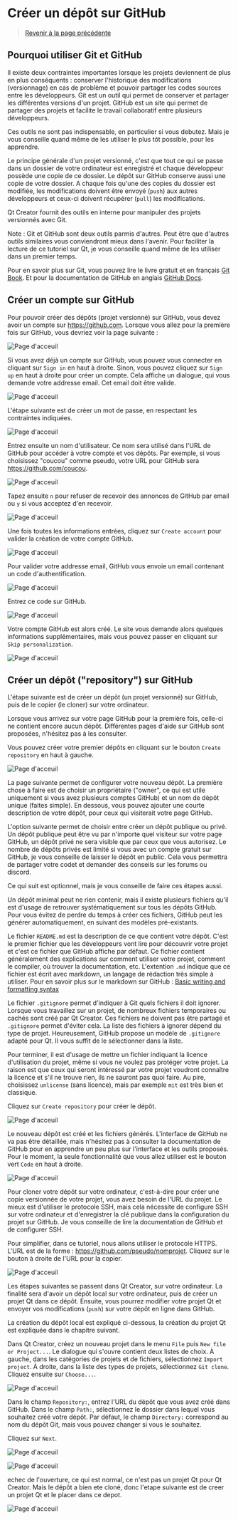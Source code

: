 
# Créer un dépôt sur GitHub

> [Revenir à la page précédente](README.md)

## Pourquoi utiliser Git et GitHub

Il existe deux contraintes importantes lorsque les projets deviennent de plus en plus conséquents : conserver l'historique 
des modifications (versionnage) en cas de problème et pouvoir partager les codes sources entre les développeurs. Git est un
outil qui permet de conserver et partager les différentes versions d'un projet. GitHub est un site qui permet de partager des
projets et facilite le travail collaboratif entre plusieurs développeurs.

Ces outils ne sont pas indispensable, en particulier si vous debutez. Mais je vous conseille quand même de les utiliser le plus
tôt possible, pour les apprendre.

Le principe générale d'un projet versionné, c'est que tout ce qui se passe dans un dossier de votre ordinateur est enregistré et
chaque développeur possède une copie de ce dossier. Le dépôt sur GitHub conserve aussi une copie de votre dossier. A chaque fois
qu'une des copies du dossier est modifiée, les modifications doivent être envoyé (`push`) aux autres développeurs et ceux-ci
doivent récupérer (`pull`) les modifications.

Qt Creator fournit des outils en interne pour manipuler des projets versionnés avec Git.

Note : Git et GitHub sont deux outils parmis d'autres. Peut être que d'autres outils similaires vous conviendront mieux dans
l'avenir. Pour faciliter la lecture de ce tutoriel sur Qt, je vous conseille quand même de les utiliser dans un premier temps.

Pour en savoir plus sur Git, vous pouvez lire le livre gratuit et en français [Git Book](https://git-scm.com/book/fr/v2). Et
pour la documentation de GitHub en anglais [GitHub Docs](https://docs.github.com/en).

## Créer un compte sur GitHub

Pour pouvoir créer des dépôts (projet versionné) sur GitHub, vous devez avoir un compte sur https://github.com. Lorsque vous allez 
pour la première fois sur GitHub, vous devriez voir la page suivante :

![Page d'acceuil](images/gh_01.png)

Si vous avez déjà un compte sur GitHub, vous pouvez vous connecter en cliquant sur `Sign in` en haut à droite. Sinon, vous pouvez
cliquez sur `Sign up` en haut à droite pour créer un compte. Cela affiche un dialogue, qui vous demande votre addresse email. Cet
email doit être valide.

![Page d'acceuil](images/gh_02.png)

L'étape suivante est de créer un mot de passe, en respectant les contraintes indiquées.

![Page d'acceuil](images/gh_03.png)

Entrez ensuite un nom d'utilisateur. Ce nom sera utilisé dans l'URL de GitHub pour accéder à votre compte et vos dépôts. Par exemple,
si vous choisissez "coucou" comme pseudo, votre URL pour GitHub sera https://github.com/coucou.

![Page d'acceuil](images/gh_04.png)

Tapez ensuite `n` pour refuser de recevoir des annonces de GitHub par email ou `y` si vous acceptez d'en recevoir.

![Page d'acceuil](images/gh_05.png)

Une fois toutes les informations entrées, cliquez sur `Create account` pour valider la création de votre compte GitHub.

![Page d'acceuil](images/gh_06.png)

Pour valider votre addresse email, GitHub vous envoie un email contenant un code d'authentification.

![Page d'acceuil](images/gh_07.png)

Entrez ce code sur GitHub.

![Page d'acceuil](images/gh_08.png)

Votre compte GitHub est alors créé. Le site vous demande alors quelques informations supplémentaires, mais vous pouvez passer
en cliquant sur `Skip personalization`.

![Page d'acceuil](images/gh_09.png)

## Créer un dépôt ("repository") sur GitHub

L'étape suivante est de créer un dépôt (un projet versionné) sur GitHub, puis de le copier (le cloner) sur votre ordinateur.

Lorsque vous arrivez sur votre page GitHub pour la première fois, celle-ci ne contient encore aucun dépôt. Différentes pages
d'aide sur GitHub sont proposées, n'hésitez pas à les consulter.

Vous pouvez créer votre premier dépôts en cliquant sur le bouton `Create repository` en haut à gauche.

![Page d'acceuil](images/gh_project_01.png)

La page suivante permet de configurer votre nouveau dépôt. La première chose à faire est de choisir un propriétaire ("owner", ce
qui est utile uniquement si vous avez plusieurs comptes GitHub) et un nom de dépôt unique (faites simple). En dessous, vous
pouvez ajouter une courte description de votre dépôt, pour ceux qui visiterait votre page GitHub.

L'option suivante permet de choisir entre créer un dépôt publique ou privé. Un dépôt publique peut être vu par n'importe quel
visiteur sur votre page GitHub, un dépôt privé ne sera visible que par ceux que vous autorisez. Le nombre de dépôts privés est
limité si vous avec un compte gratuit sur GitHub, je vous conseille de laisser le dépôt en public. Cela vous permettra de partager
votre codet et demander des conseils sur les forums ou discord.

Ce qui suit est optionnel, mais je vous conseille de faire ces étapes aussi. 

Un dépôt minimal peut ne rien contenir, mais il existe plusieurs fichiers qu'il est d'usage de retrouver systématiquement sur
tous les dépôts GitHub. Pour vous évitez de perdre du temps à créer ces fichiers, GitHub peut les générer automatiquement, en
suivant des modèles pré-existants.

Le fichier `README.md` est la description de ce que contient votre dépôt. C'est le premier fichier que les développeurs vont lire
pour découvrir votre projet et c'est ce fichier que GitHub affiche par défaut. Ce fichier contient généralement des explications
sur comment utiliser votre projet, comment le compiler, où trouver la documentation, etc. L'extention `.md` indique que ce fichier
est écrit avec markdown, un langage de rédaction très simple à utiliser. Pour en savoir plus sur le markdown sur GitHub :
[Basic writing and formatting syntax](https://docs.github.com/en/get-started/writing-on-github/getting-started-with-writing-and-formatting-on-github/basic-writing-and-formatting-syntax)

Le fichier `.gitignore` permet d'indiquer à Git quels fichiers il doit ignorer. Lorsque vous travaillez sur un projet, de nombreux
fichiers temporaires ou cachés sont créé par Qt Creator. Ces fichiers ne doivent pas être partagé et `.gitignore` permet d'éviter cela.
La liste des fichiers à ignorer dépend du type de projet. Heureusement, GitHub propose un modèle de `.gitignore` adapté pour Qt. Il
vous suffit de le sélectionner dans la liste.

Pour terminer, il est d'usage de mettre un fichier indiquant la licence d'utilisation du projet, même si vous ne voulez pas protéger
votre projet. La raison est que ceux qui seront intéressé par votre projet voudront connaître la licence et s'il ne trouve rien,
ils ne sauront pas quoi faire. Au pire, choisissez `unlicense` (sans licence), mais par exemple `mit` est très bien et classique.

Cliquez sur `Create repository` pour créer le dépôt.

![Page d'acceuil](images/gh_project_02.png)

Le nouveau dépôt est créé et les fichiers générés. L'interface de GitHub ne va pas être détaillée, mais n'hésitez pas à consulter la
documentation de GitHub pour en apprendre un peu plus sur l'interface et les outils proposés. Pour le moment, la seule fonctionnalité
que vous allez utiliser est le bouton vert `Code` en haut à droite.

![Page d'acceuil](images/gh_project_03.png)

Pour cloner votre dépôt sur votre ordinateur, c'est-à-dire pour créer une copie versionnée de votre projet, vous avez besoin de l'URL
du projet. Le mieux est d'utiliser le protocole SSH, mais cela nécessite de configure SSH sur votre ordinateur et d'enregistrer la
clé publique dans la configuration du projet sur GitHub. Je vous conseille de lire la documentation de GitHub et de configurer SSH.

Pour simplifier, dans ce tutoriel, nous allons utiliser le protocole HTTPS. L'URL est de la forme : https://github.com/pseudo/nomprojet.
Cliquez sur le bouton à droite de l'URL pour la copier.

![Page d'acceuil](images/gh_project_04.png)

Les étapes suivantes se passent dans Qt Creator, sur votre ordinateur. La finalité sera d'avoir un dépôt local sur votre ordinateur,
puis de créer un projet Qt dans ce dépôt. Ensuite, vous pourrez modifier votre projet Qt et envoyer vos modifications (`push`) sur
votre dépôt en ligne dans GitHub.

La création du dépôt local est expliqué ci-dessous, la création du projet Qt est expliquée dans le chapitre suivant.

Dans Qt Creator, créez un nouveau projet dans le menu `File` puis `New file or Project...`. Le dialogue qui s'ouvre contient deux listes
de choix. À gauche, dans les catégories de projets et de fichiers, sélectionnez `Import project`. À droite, dans la liste des types de
projets, sélectionnez `Git clone`. Cliquez ensuite sur `Choose...`.

![Page d'acceuil](images/gh_project_05.png)

Dans le champ `Repository:`, entrez l'URL du dépôt que vous avez créé dans GitHub. Dans le champ `Path:`, sélectionnez le dossier dans
lequel vous souhaitez créé votre dépôt. Par défaut, le champ `Directory:` correspond au nom du dépôt Git, mais vous pouvez changer si
vous le souhaitez.

Cliquez sur `Next`.

![Page d'acceuil](images/gh_project_06.png)


![Page d'acceuil](images/gh_project_07.png)



echec de l'ouverture, ce qui est normal, ce n'est pas un projet Qt pour Qt Creator. Mais le dépôt a bien ete cloné, donc l'etape
suivante est de creer un projet Qt et le placer dans ce depot.

![Page d'acceuil](images/gh_project_08.png)

